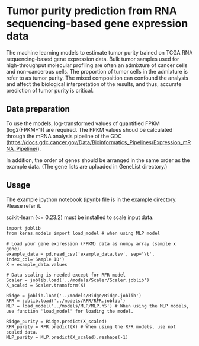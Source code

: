 # Tumor purity prediction from RNA sequencing-based gene expression data
The machine learning models to estimate tumor purity trained on TCGA RNA sequencing-based gene expression data. Bulk tumor samples used for high-throughput molecular profiling are often an admixture of cancer cells and non-cancerous cells. The proportion of tumor cells in the admixture is refer to as tumor purity. The mixed composition can confound the analysis and affect the biological interpretation of the results, and thus, accurate prediction of tumor purity is critical.

## Data preparation
To use the models, log-transformed values of quantified FPKM (log2(FPKM+1)) are required. The FPKM values shoud be calculated through the mRNA analysis pipeline of the GDC (https://docs.gdc.cancer.gov/Data/Bioinformatics_Pipelines/Expression_mRNA_Pipeline/).

In addition, the order of genes should be arranged in the same order as the example data. (The gene lists are uploaded in GeneList directory.)

## Usage
The example ipython notebook (ipynb) file is in the example directory. Please refer it.

scikit-learn (<= 0.23.2) must be installed to scale input data.
```
import joblib
from keras.models import load_model # when using MLP model

# Load your gene expression (FPKM) data as numpy array (sample x gene).
example_data = pd.read_csv('example_data.tsv', sep='\t', index_col='Sample ID')
X = example_data.values

# Data scaling is needed except for RFR model
Scaler = joblib.load('../models/Scaler/Scaler.joblib')
X_scaled = Scaler.transform(X)

Ridge = joblib.load('../models/Ridge/Ridge.joblib')
RFR = joblib.load('../models/RFR/RFR.joblib')
MLP = load_model('../models/MLP/MLP.h5') # When using the MLP models, use function 'load_model' for loading the model.

Ridge_purity = Ridge.predict(X_scaled)
RFR_purity = RFR.predict(X) # When using the RFR models, use not scaled data.
MLP_purity = MLP.predict(X_scaled).reshape(-1)
```
